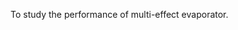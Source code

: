 <!DOCTYPE html>
<html>
<head>
</head>
<body>
  <p>To study the performance of multi-effect evaporator.</p>
</body>
</html>

